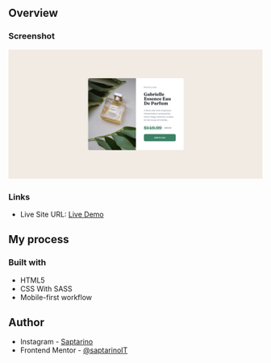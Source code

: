 ## Overview

### Screenshot

![](./images/Screenshot.png)

### Links

-   Live Site URL: [Live Demo](https://saptarinofront.github.io/FM-ProductPreview/)

## My process

### Built with

-   HTML5
-   CSS With SASS
-   Mobile-first workflow

## Author

-   Instagram - [Saptarino](https://www.instagram.com/saptarinnn/?hl=id)
-   Frontend Mentor - [@saptarinoIT](https://www.frontendmentor.io/profile/saptarinoIT)
